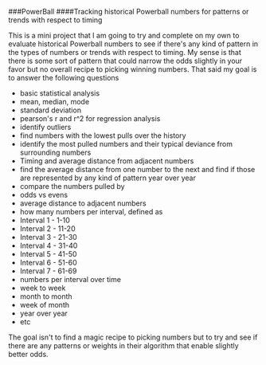 ###PowerBall
####Tracking historical Powerball numbers for patterns or trends with respect to timing

This is a mini project that I am going to try and complete on my own to evaluate historical Powerball numbers to see if there's any kind of pattern in the types of numbers or trends with respect to timing. My sense is that there is some sort of pattern that could narrow the odds slightly in your favor but no overall recipe to picking winning numbers. That said my goal is to answer the following questions

* basic statistical analysis
 * mean, median, mode
 * standard deviation
 * pearson's r and r^2 for regression analysis
* identify outliers
 * find numbers with the lowest pulls over the history
 * identify the most pulled numbers and their typical deviance from surrounding numbers
* Timing and average distance from adjacent numbers
 * find the average distance from one number to the next and find if those are represented by any kind of pattern year over year
 * compare the numbers pulled by 
  * odds vs evens
  * average distance to adjacent numbers
  * how many numbers per interval, defined as
   * Interval 1 - 1-10
   * Interval 2 - 11-20
   * Interval 3 - 21-30
   * Interval 4 - 31-40
   * Interval 5 - 41-50
   * Interval 6 - 51-60
   * Interval 7 - 61-69
  * numbers per interval over time
   * week to week
   * month to month
   * week of month
   * year over year
   * etc

The goal isn't to find a magic recipe to picking numbers but to try and see if there are any patterns or weights in their algorithm that enable slightly better odds.